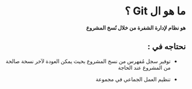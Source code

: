 <div dir="rtl">

# ما هو ال Git ؟

**هو نظام لإدارة الشفرة من خلال نُسخ المشروع**

## نحتاجه في :

- توفير سجل مُفهرس من نسخ المشروع بحيث يمكن العودة لآخر نسخة صالحة من المشروع عند الحاجة

- تنظيم العمل الجماعي في مجموعة

</div>

